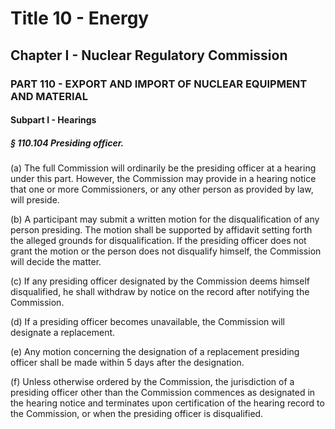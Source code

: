 
# Title 10 - Energy
## Chapter I - Nuclear Regulatory Commission
### PART 110 - EXPORT AND IMPORT OF NUCLEAR EQUIPMENT AND MATERIAL
#### Subpart I - Hearings
##### § 110.104 Presiding officer.

(a) The full Commission will ordinarily be the presiding officer at a hearing under this part. However, the Commission may provide in a hearing notice that one or more Commissioners, or any other person as provided by law, will preside.

(b) A participant may submit a written motion for the disqualification of any person presiding. The motion shall be supported by affidavit setting forth the alleged grounds for disqualification. If the presiding officer does not grant the motion or the person does not disqualify himself, the Commission will decide the matter.

(c) If any presiding officer designated by the Commission deems himself disqualified, he shall withdraw by notice on the record after notifying the Commission.

(d) If a presiding officer becomes unavailable, the Commission will designate a replacement.

(e) Any motion concerning the designation of a replacement presiding officer shall be made within 5 days after the designation.

(f) Unless otherwise ordered by the Commission, the jurisdiction of a presiding officer other than the Commission commences as designated in the hearing notice and terminates upon certification of the hearing record to the Commission, or when the presiding officer is disqualified.
